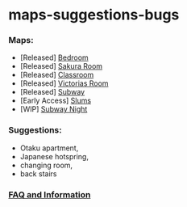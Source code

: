 # maps-suggestions-bugs

### Maps:
* [Released] [Bedroom](https://www.patreon.com/posts/bedroom-map-39931982)
* [Released] [Sakura Room](https://www.patreon.com/posts/sakura-room-map-40208487)
* [Released] [Classroom](https://www.patreon.com/posts/classroom-map-40423122)
* [Released] [Victorias Room](https://www.patreon.com/posts/victorias-room-40671623)
* [Released] [Subway](https://www.patreon.com/posts/40923210)
* [Early Access] [Slums](https://www.patreon.com/posts/41203321)
* [WIP] [Subway Night](https://www.patreon.com/2155X)

### Suggestions: 
* Otaku apartment, 
* Japanese hotspring, 
* changing room, 
* back stairs

### [FAQ and Information](https://www.patreon.com/posts/40466751)
